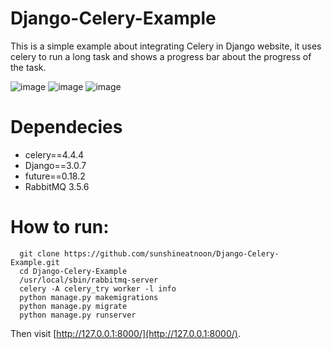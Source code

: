 # Django-Celery-Example
This is a simple example about integrating Celery in Django website, it uses celery to run a long task and shows a progress bar about the progress of the task.

![image](https://raw.githubusercontent.com/sunshineatnoon/Django-Celery-Example/master/images/2.png)
![image](https://raw.githubusercontent.com/sunshineatnoon/Django-Celery-Example/master/images/3.png)
![image](https://raw.githubusercontent.com/sunshineatnoon/Django-Celery-Example/master/images/1.png)


# Dependecies

* celery==4.4.4
* Django==3.0.7
* future==0.18.2
* RabbitMQ 3.5.6

# How to run:

```
  git clone https://github.com/sunshineatnoon/Django-Celery-Example.git
  cd Django-Celery-Example
  /usr/local/sbin/rabbitmq-server
  celery -A celery_try worker -l info
  python manage.py makemigrations
  python manage.py migrate
  python manage.py runserver
```

Then visit [http://127.0.0.1:8000/](http://127.0.0.1:8000/).

